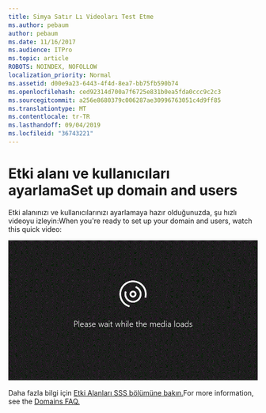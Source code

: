 ```yaml
---
title: Simya Satır Lı Videoları Test Etme
ms.author: pebaum
author: pebaum
ms.date: 11/16/2017
ms.audience: ITPro
ms.topic: article
ROBOTS: NOINDEX, NOFOLLOW
localization_priority: Normal
ms.assetid: d00e9a23-6443-4f4d-8ea7-bb75fb590b74
ms.openlocfilehash: ced92314d700a7f6725e831b0ea5fda0ccc9c2c3
ms.sourcegitcommit: a256e8680379c006287ae30996763051c4d9ff85
ms.translationtype: MT
ms.contentlocale: tr-TR
ms.lasthandoff: 09/04/2019
ms.locfileid: "36743221"
---
```

# <a name="set-up-domain-and-users"></a><span data-ttu-id="11fc8-102">Etki alanı ve kullanıcıları ayarlama</span><span class="sxs-lookup"><span data-stu-id="11fc8-102">Set up domain and users</span></span>

<span data-ttu-id="11fc8-103">Etki alanınızı ve kullanıcılarınızı ayarlamaya hazır olduğunuzda, şu hızlı videoyu izleyin:</span><span class="sxs-lookup"><span data-stu-id="11fc8-103">When you're ready to set up your domain and users, watch this quick video:</span></span>
  
![Tarayıcınız videoyu desteklemiyor.](media/MSN_Video_Widget.gif)
  
<span data-ttu-id="11fc8-106">Daha fazla bilgi için [Etki Alanları SSS bölümüne bakın.](https://docs.microsoft.com/office365/admin/setup/domains-faq)</span><span class="sxs-lookup"><span data-stu-id="11fc8-106">For more information, see the [Domains FAQ.](https://docs.microsoft.com/office365/admin/setup/domains-faq)</span></span>
  

